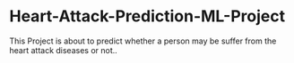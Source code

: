 # Heart-Attack-Prediction-ML-Project
This Project is about to predict whether a person may be suffer from the heart attack diseases or not..
